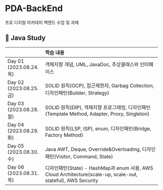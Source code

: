 # PDA-BackEnd
프로 디지털 아카데미 백엔드 수업 및 과제<br>

## 📝 Java Study
|  | 학습 내용  |
| :--- | :--- |
| Day 01 <br/> (2023.08.24.목) | 객체지향 개념, UML, JavaDoc, 추상클래스와 인터페이스  |
| Day 02 <br/> (2023.08.25.금) | SOLID 원칙(OCP), 접근제한자, Garbag Collection, 디자인패턴(Builder, Strategy) |
| Day 03 <br/> (2023.08.28.월) | SOLID 원칙(DIP), 객체지향 프로그래밍, 디자인패턴(Template Method, Adapter, Proxy, Singleton)  |
| Day 04 <br/> (2023.08.29.화) | SOLID 원칙(LSP, ISP), enum, 디자인패턴(Bridge, Factory Method)  |
| Day 05 <br/> (2023.08.30.수) | Java AWT, Deque, Override&Overloading, 디자인패턴(Visitor, Command, State)  |
| Day 06 <br/> (2023.08.31.목) | 디자인패턴(State) - HashMap과 enum 사용, AWS Cloud Architecture(scale-up, scale-out, stateful), AWS Security |
